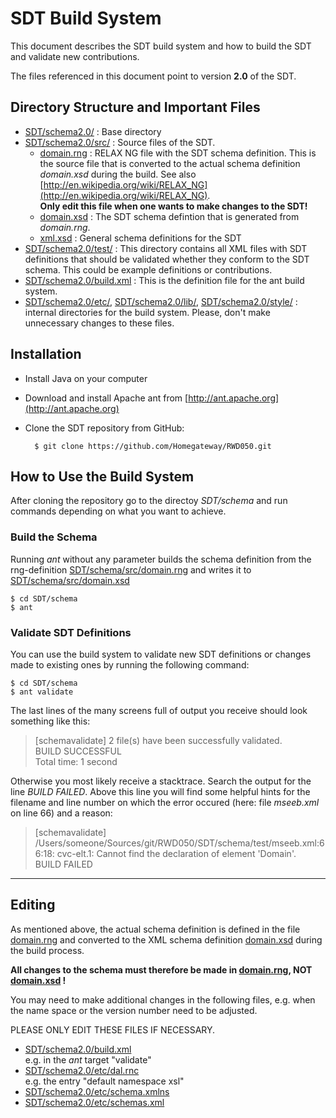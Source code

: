 # SDT Build System
This document describes the SDT build system and how to build the SDT and validate new contributions.

The files referenced in this document point to version **2.0** of the SDT.

## Directory Structure and Important Files
- [SDT/schema2.0/](SDT/schema2.0/) : Base directory
- [SDT/schema2.0/src/](SDT/schema2.0/src/) : Source files of the SDT.
	- [domain.rng](SDT/schema2.0/src/domain.rng) : RELAX NG file with the SDT schema definition. This is the source file that is converted to the actual schema definition *domain.xsd* during the build. See also [http://en.wikipedia.org/wiki/RELAX_NG](http://en.wikipedia.org/wiki/RELAX_NG).  
	**Only edit this file when one wants to make changes to the SDT!**
	- [domain.xsd](SDT/schema2.0/src/domain.xsd) : The SDT schema defintion that is generated from *domain.rng*.
	- [xml.xsd](SDT/schema2.0/src/xml.xsd) : General schema definitions for the SDT
- [SDT/schema2.0/test/](SDT/schema2.0/test/) : This directory contains all XML files with SDT definitions that should be validated whether they conform to the SDT schema. This could be example definitions or contributions.
- [SDT/schema2.0/build.xml](SDT/schema2.0/build.xml) : This is the definition file for the ant build system.
- [SDT/schema2.0/etc/](SDT/schema2.02.0/etc/), [SDT/schema2.0/lib/](SDT/schema2.0/lib/), [SDT/schema2.0/style/](SDT/schema2.0/style/) : internal directories for the build system. Please, don't make unnecessary changes to these files.

## Installation
- Install Java on your computer
- Download and install Apache ant from [http://ant.apache.org](http://ant.apache.org)
- Clone the SDT repository from GitHub:

		$ git clone https://github.com/Homegateway/RWD050.git
	
## How to Use the Build System
After cloning the repository go to the directoy *SDT/schema* and run commands depending on what you want to achieve.

### Build the Schema
Running *ant* without any parameter builds the schema definition from the rng-definition [SDT/schema/src/domain.rng](SDT/schema2.0/src/domain.rng) and writes it to [SDT/schema/src/domain.xsd](SDT/schema/src/domain.xsd)

	$ cd SDT/schema
	$ ant

### Validate SDT Definitions
You can use the build system to validate new SDT definitions or changes made to existing ones by running the following command:

	$ cd SDT/schema
	$ ant validate

The last lines of the many screens full of output you receive should look something like this:

>[schemavalidate] 2 file(s) have been successfully validated.  
>BUILD SUCCESSFUL  
>Total time: 1 second

Otherwise you most likely receive a stacktrace. Search the output for the line *BUILD FAILED*. Above this line you will find some helpful hints for the filename and line number on which the error occured (here: file *mseeb.xml* on line 66) and a reason:	

>[schemavalidate] /Users/someone/Sources/git/RWD050/SDT/schema/test/mseeb.xml:66:18: cvc-elt.1: Cannot find the declaration of element 'Domain'.    
>BUILD FAILED

---

##  Editing
As mentioned above, the actual schema definition is defined in the file [domain.rng](SDT/schema2.0/src/domain.rng) and converted to the XML schema definition [domain.xsd](SDT/schema2.0/src/domain.xsd) during the build process. 

**All changes to the schema must therefore be made in [domain.rng](SDT/schema2.0/src/domain.rng), NOT [domain.xsd](SDT/schema2.0/src/domain.xsd) !**

You may need to make additional changes in the following files, e.g. when the name space or the version number need to be adjusted.

PLEASE ONLY EDIT THESE FILES IF NECESSARY. 

- [SDT/schema2.0/build.xml](SDT/schema2.0/build.xml)  
e.g. in the *ant* target "validate"
- [SDT/schema2.0/etc/dal.rnc](SDT/schema2.0/etc/dal.rnc)  
e.g. the entry "default namespace xsl"
- [SDT/schema2.0/etc/schema.xmlns](SDT/schema2.0/etc/schema.xmlns)
- [SDT/schema2.0/etc/schemas.xml](SDT/schema2.0/etc/schemas.xml)
